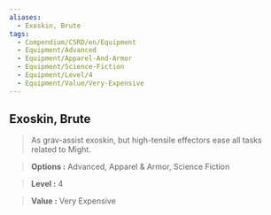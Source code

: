 ```yaml
---
aliases:
  - Exoskin, Brute
tags:
  - Compendium/CSRD/en/Equipment
  - Equipment/Advanced
  - Equipment/Apparel-And-Armor
  - Equipment/Science-Fiction
  - Equipment/Level/4
  - Equipment/Value/Very-Expensive
---
```

    
      
## Exoskin, Brute      
      
>As grav-assist exoskin, but high-tensile effectors ease all tasks related to Might.      
> **Options :** Advanced, Apparel & Armor, Science Fiction      
> **Level :** 4      
> **Value :** Very Expensive